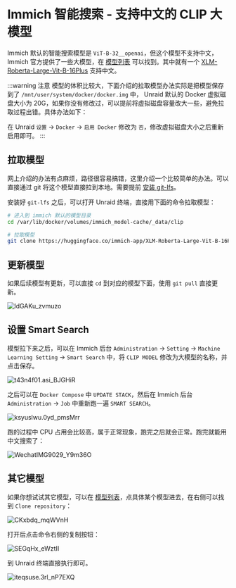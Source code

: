 # Immich 智能搜索 - 支持中文的 CLIP 大模型

Immich 默认的智能搜索模型是 `ViT-B-32__openai`，但这个模型不支持中文，Immich 官方提供了一些大模型，在 [模型列表](https://huggingface.co/immich-app) 可以找到。其中就有一个 [XLM-Roberta-Large-Vit-B-16Plus](https://huggingface.co/immich-app/XLM-Roberta-Large-Vit-B-16Plus) 支持中文。

:::warning 注意
模型的体积比较大，下面介绍的拉取模型办法实际是把模型保存到了 `/mnt/user/system/docker/docker.img` 中， Unraid 默认的 Docker 虚拟磁盘大小为 20G，如果你没有修改过，可以提前将虚拟磁盘容量改大一些，避免拉取过程出错。具体办法如下：

在 Unraid `设置` -> `Docker` -> `启用 Docker` 修改为 `否`，修改虚拟磁盘大小之后重新启用即可。
:::

## 拉取模型

网上介绍的办法有点麻烦，路径很容易搞错，这里介绍一个比较简单的办法。可以直接通过 git 将这个模型直接拉到本地。需要提前 [安装 git-lfs](/unraid/git-lfs.md)。

安装好 `git-lfs` 之后，可以打开 Unraid 终端，直接用下面的命令拉取模型：

```sh
# 进入到 immich 默认的模型目录
cd /var/lib/docker/volumes/immich_model-cache/_data/clip

# 拉取模型
git clone https://huggingface.co/immich-app/XLM-Roberta-Large-Vit-B-16Plus
```

## 更新模型

如果后续模型有更新，可以直接 `cd` 到对应的模型下面，使用 `git pull` 直接更新。

![ldGAKu_zvmuzo](https://img.slarker.me/wiki/ldGAKu_zvmuzo.png)

## 设置 Smart Search

模型拉下来之后，可以在 Immich 后台 `Administration` -> `Setting` -> `Machine Learning Setting` -> `Smart Search` 中，将 `CLIP MODEL` 修改为大模型的名称，并点击保存。

![t43n4f01.asi_BJGHiR](https://img.slarker.me/wiki/t43n4f01.asi_BJGHiR.png)

之后可以在 `Docker Compose` 中 `UPDATE STACK`，然后在 Immich 后台 `Administration` -> `Job` 中重新跑一遍 `SMART SEARCH`。

![ksyuslwu.0yd_pmsMrr](https://img.slarker.me/wiki/ksyuslwu.0yd_pmsMrr.png)

跑的过程中 CPU 占用会比较高，属于正常现象，跑完之后就会正常。跑完就能用中文搜索了：

![WechatIMG9029_Y9m36O](https://img.slarker.me/wiki/WechatIMG9029_Y9m36O.jpg)

## 其它模型

如果你想试试其它模型，可以在 [模型列表](https://huggingface.co/immich-app)，点具体某个模型进去，在右侧可以找到 `Clone repository`：

![CKxbdq_mqWVnH](https://img.slarker.me/wiki/CKxbdq_mqWVnH.png)

打开后点击命令右侧的复制按钮：

![SEGqHx_eWztII](https://img.slarker.me/wiki/SEGqHx_eWztII.png)

到 Unraid 终端直接执行即可。

![iteqsuse.3rl_nP7EXQ](https://img.slarker.me/wiki/iteqsuse.3rl_nP7EXQ.png)
